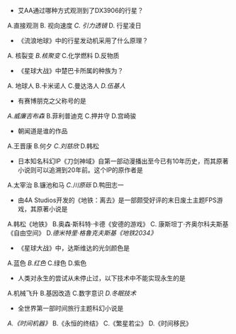 

 

- 艾AA通过哪种方式观测到了DX3906的行星？

A.直接观测  B. 视向速度  *C. 引力透镜*  D. 行星凌日

 

- 《流浪地球》中的行星发动机采用了什么原理？

A.  核裂变  *B.核聚变*  C.化学燃料  D.反物质



- 《星球大战》中楚巴卡所属的种族为？

A.  地球人  B.卡米诺人  C.曼达洛人  *D.伍基人*



- 有赛博朋克之父称号的是

*A.威廉吉布森*  B.菲利普迪克  C.押井守  D.宫崎骏



- 朝闻道是谁的作品

A.王晋康  B.何夕  *C.刘慈欣*  D.韩松

 

- 日本知名科幻IP《刀剑神域》自第一部动漫播出至今已有10年历史，而其原著小说则可以追溯到20年前。这个IP的原作者是

A.太宰治  B.镰池和马  *C.川原砾*  D.鸭田志一



- 由4A Studios开发的《地铁：离去》是一部颇受好评的末日废土主题FPS游戏，其原著小说是

A.韩松《地铁》  B.奥森·斯科特·卡德《安德的游戏》  C. 康斯坦丁·齐奥尔科夫斯基《自由空间》  D.*德米特里·格鲁克夫斯基《地铁2034》*



- 《星球大战》中，达斯维达的光剑颜色是

A.蓝色  *B.红色*  C.绿色  D.紫色



-  人类对永生的尝试从未停止过，以下技术中不能实现永生的是

A.机械飞升  B.基因改造  C.数字意识  *D.冬眠技术*



- 全世界第一部时间旅行主题科幻小说是

*A.《时间机器》*  B.《永恒的终结》  C.《繁星若尘》  D.《时间移民》